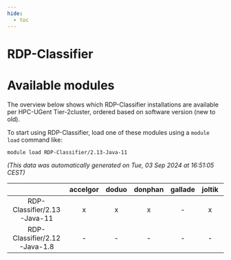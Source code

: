 ```yaml
---
hide:
  - toc
---
```


RDP-Classifier
==============

# Available modules


The overview below shows which RDP-Classifier installations are available per HPC-UGent Tier-2cluster, ordered based on software version (new to old).

To start using RDP-Classifier, load one of these modules using a `module load` command like:

```shell
module load RDP-Classifier/2.13-Java-11
```

*(This data was automatically generated on Tue, 03 Sep 2024 at 16:51:05 CEST)*  

| |accelgor|doduo|donphan|gallade|joltik|shinx|skitty|
| :---: | :---: | :---: | :---: | :---: | :---: | :---: | :---: |
|RDP-Classifier/2.13-Java-11|x|x|x|-|x|-|x|
|RDP-Classifier/2.12-Java-1.8|-|-|-|-|-|-|x|
